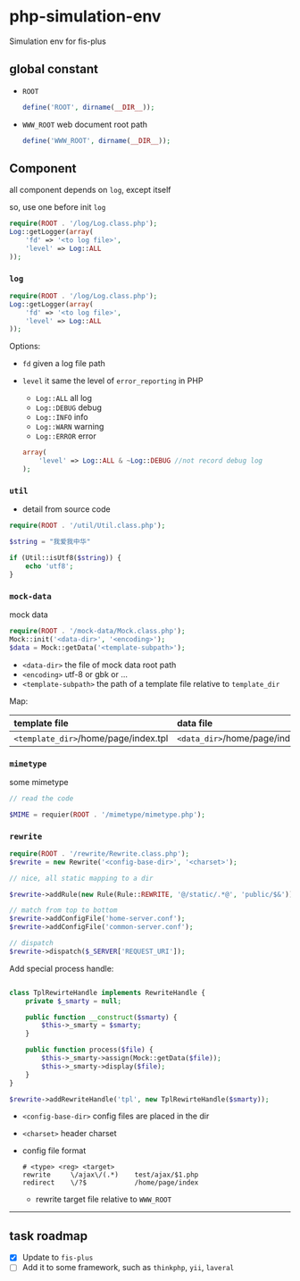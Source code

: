 # php-simulation-env
Simulation env for fis-plus

## global constant

- `ROOT`

    ```php
    define('ROOT', dirname(__DIR__));
    ```

- `WWW_ROOT` web document root path

    ```php
    define('WWW_ROOT', dirname(__DIR__));
    ```

## Component

all component depends on `log`, except itself

so, use one before init `log`

```php
require(ROOT . '/log/Log.class.php');
Log::getLogger(array(
    'fd' => '<to log file>',
    'level' => Log::ALL
));
```

### `log`

```php
require(ROOT . '/log/Log.class.php');
Log::getLogger(array(
    'fd' => '<to log file>',
    'level' => Log::ALL
));
```

Options:

- `fd` given a log file path
- `level` it same the level of `error_reporting` in PHP
    - `Log::ALL`  all log
    - `Log::DEBUG` debug
    - `Log::INFO`  info
    - `Log::WARN`  warning
    - `Log::ERROR` error

    ```php
    array(
        'level' => Log::ALL & ~Log::DEBUG //not record debug log
    );
    ```
    
### `util`

- detail from source code

```php
require(ROOT . '/util/Util.class.php');

$string = "我爱我中华"

if (Util::isUtf8($string)) {
    echo 'utf8';
}
```

### `mock-data`

mock data

```php
require(ROOT . '/mock-data/Mock.class.php');
Mock::init('<data-dir>', '<encoding>');
$data = Mock::getData('<template-subpath>');
```

- `<data-dir>` the file of mock data root path
- `<encoding>` utf-8 or gbk or ...
- `<template-subpath>` the path of a template file relative to `template_dir`

Map:

|template file| data file|
|:-------------|:-------------|
|`<template_dir>`/home/page/index.tpl| `<data_dir>`/home/page/index.`{php|json}`|

### `mimetype`

some mimetype

```php
// read the code

$MIME = requier(ROOT . '/mimetype/mimetype.php');

```

### `rewrite`

```php
require(ROOT . '/rewrite/Rewrite.class.php');
$rewrite = new Rewrite('<config-base-dir>', '<charset>');

// nice, all static mapping to a dir

$rewrite->addRule(new Rule(Rule::REWRITE, '@/static/.*@', 'public/$&'));

// match from top to bottom
$rewrite->addConfigFile('home-server.conf');
$rewrite->addConfigFile('common-server.conf');

// dispatch
$rewrite->dispatch($_SERVER['REQUEST_URI']);
```

Add special process handle:

```php

class TplRewirteHandle implements RewriteHandle {
    private $_smarty = null;

    public function __construct($smarty) {
        $this->_smarty = $smarty;
    }

    public function process($file) {
        $this->_smarty->assign(Mock::getData($file));
        $this->_smarty->display($file);
    }
}

$rewrite->addRewriteHandle('tpl', new TplRewirteHandle($smarty));

```

- `<config-base-dir>` config files are placed in the dir
- `<charset>` header charset
- config file format

    ```config
    # <type> <reg> <target>
    rewrite     \/ajax\/(.*)    test/ajax/$1.php
    redirect    \/?$            /home/page/index
    ```
    - rewrite target file relative to `WWW_ROOT`

---

## task roadmap

- [x] Update to `fis-plus`
- [ ] Add it to some framework, such as `thinkphp`, `yii`, `laveral`
